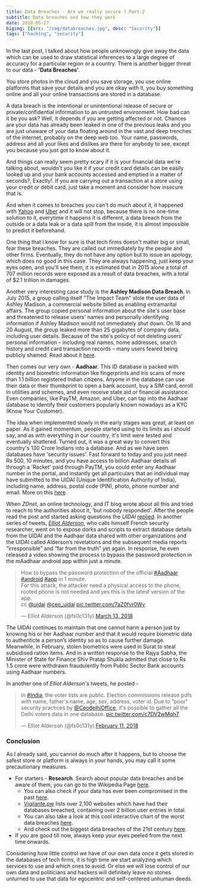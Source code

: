 ```yaml
---
title: Data Breaches - Are we really secure ? Part-2 
subtitle: Data breaches and how they work
date: 2018-05-27
bigimg: [{src: "/img/databreaches.jpg", desc: "Security"}]
tags: ["hacking", "security"]
---
```

In the last post, I talked about how people unknowingly give away the data which can be used to draw statistical inferences to a large degree of accuracy for a particular region or a country. There is another bigger threat to our data - **'Data Breaches'**.

You store photos in the cloud and you save storage, you use online platforms that save your details and you are okay with it, you buy something online and all your online transactions are stored in a database.

A data breach is the intentional or unintentional release of secure or private/confidential information to an untrusted environment. How bad can it be you ask? Well, it depends if you are getting affected or not. Chances are your data has already been leaked in one of the previous leaks and you are just unaware of your data floating around in the vast and deep trenches of the internet, probably on the deep web too. Your name, passwords, address and all your likes and dislikes are there for anybody to see, except you because you just got to know about it.

And things can really seem pretty scary if it is your financial data we're talking about, wouldn't you like it if your credit card details can be easily looked up and your bank accounts accessed and emptied in a matter of seconds?, Exactly!.
If you are carrying out a transaction at a store using your credit or debit card, just take a moment and consider how insecure that is.

And when it comes to breaches you can't do much about it, it happened with [Yahoo](https://en.wikipedia.org/wiki/Yahoo!_data_breaches) and [Uber](https://fortune.com/2018/04/12/uber-data-breach-security) and it will not stop, because there is no one-time solution to it, everytime it happens it is different, a data breach from the outside or a data leak or a data spill from the inside, it is almost impossible to predict it beforehand.

One thing that I know for sure is that tech firms doesn't matter big or small, fear these breaches. They are called out immediately by the people and other firms. Eventually, they do not have any option but to issue an apology, which does no good in this case. They are always happening, just keep your eyes open, and you'll see them, it is estimated that in 2015 alone a total of 707 million records were exposed as a result of data breaches, with a total of $2.1 trillion in damages.  

Another very interesting case study is the **Ashley Madison Data Breach**. In July 2015, a group calling itself "The Impact Team" stole the user data of Ashley Madison, a commercial website billed as enabling extramarital affairs. The group copied personal information about the site's user base and threatened to release users' names and personally identifying information if Ashley Madison would not immediately shut down. On 18 and 20 August, the group leaked more than 25 gigabytes of company data, including user details. Because of the site's policy of not deleting users' personal information – including real names, home addresses, search history and credit card transaction records – many users feared being publicly shamed. Read about it [here](https://en.wikipedia.org/wiki/Ashley_Madison_data_breach).

Then comes our very own - **Aadhaar**. This ID database is packed with identity and biometric information like fingerprints and iris scans of more than 1.1 billion registered Indian citizens. Anyone in the database can use their data or their thumbprint to open a bank account, buy a SIM card, enroll in utilities and schemes, and even receive state aid or financial assistance. Even companies, like PayTM, Amazon, and Uber, can tap into the Aadhaar database to identify their customers popularly known nowadays as a KYC (Know Your Customer). 

The idea when implemented slowly in the early stages was great, at least on paper. As it gained momentum, people started using to its limits as I should say, and as with everything in our country, it's limit were tested and eventually shattered. Turned out, it was a great way to convert this country's 130 Crore Indians into a database. And as we have seen databases have 'security issues'. Fast forward to today and you just need Rs 500, 10 minutes, and you have access to billion Aadhaar details all through a 'Racket' paid through PayTM, you could enter any Aadhaar number in the portal, and instantly get all particulars that an individual may have submitted to the UIDAI (Unique Identification Authority of India), including name, address, postal code (PIN), photo, phone number and email. More on this <a href="https://www.tribuneindia.com/news/nation/rs-500-10-minutes-and-you-have-access-to-billion-aadhaar-details/523361.html">here</a></u>.

When _ZDnet_, an online technology, and IT blog wrote about all this and tried to reach to the authorities about it, 'but nobody responded'. After the people read the post and started asking questions the _UIDAI_ [replied](https://twitter.com/UIDAI/status/977549605733679104).
In another series of tweets, _[Elliot Alderson](https://twitter.com/fs0c131y)_, who calls himself French security researcher, went on to expose dorks and scripts to extract database details from the UIDAI and the Aadhaar data shared with other organizations and the UIDAI called Alderson’s revelations and the subsequent media reports “irresponsible” and “far from the truth” yet again. In response, he even released a video showing the process to bypass the password protection in the mAadhaar android app within just a minute.

<blockquote class="twitter-tweet" data-lang="en"><p lang="en" dir="ltr">How to bypass the password protection of the official <a href="https://twitter.com/hashtag/Aadhaar?src=hash&amp;ref_src=twsrc%5Etfw">#Aadhaar</a> <a href="https://twitter.com/hashtag/android?src=hash&amp;ref_src=twsrc%5Etfw">#android</a> <a href="https://twitter.com/hashtag/app?src=hash&amp;ref_src=twsrc%5Etfw">#app</a> in 1 minute. <br>For this attack, the attacker need a physical access to the phone, rooted phone is not needed and yes this is the latest version of the app.<br>cc <a href="https://twitter.com/UIDAI?ref_src=twsrc%5Etfw">@uidai</a> <a href="https://twitter.com/ceo_uidai?ref_src=twsrc%5Etfw">@ceo_uidai</a> <a href="https://t.co/7aZ0fvr0Wv">pic.twitter.com/7aZ0fvr0Wv</a></p>&mdash; Elliot Alderson (@fs0c131y) <a href="https://twitter.com/fs0c131y/status/973482430903586816?ref_src=twsrc%5Etfw">March 13, 2018</a></blockquote>
<script async src="https://platform.twitter.com/widgets.js" charset="utf-8"></script>
The UIDAI continues to maintain that one cannot harm a person just by knowing his or her Aadhaar number and that it would require biometric data to authenticte a person’s identity so as to cause further damage. Meanwhile, in February, stolen biometrics were used in Surat to steal subsidised ration items. And in a written response to the Rajya Sabha, the Minister of State for Finance Shiv Pratap Shukla admitted that close to Rs 1.5 crore were withdrawn fraudulently from Public Sector Bank accounts using Aadhaar numbers.

In another one of _Elliot Alderson's_ tweets, he posted - 

<blockquote class="twitter-tweet" data-lang="en"><p lang="en" dir="ltr">In <a href="https://twitter.com/hashtag/India?src=hash&amp;ref_src=twsrc%5Etfw">#India</a>, the voter lists are public. Election commissions release pdfs with name, father&#39;s name, age, sex, address, voter id. Due to &quot;poor&quot; security practices by <a href="https://twitter.com/CeodelhiOffice?ref_src=twsrc%5Etfw">@CeodelhiOffice</a>, it&#39;s possible to gather all the Delhi voters data in one database. <a href="https://t.co/c7DV2wMqh7">pic.twitter.com/c7DV2wMqh7</a></p>&mdash; Elliot Alderson (@fs0c131y) <a href="https://twitter.com/fs0c131y/status/962728385385586688?ref_src=twsrc%5Etfw">February 11, 2018</a></blockquote>
<script async src="https://platform.twitter.com/widgets.js" charset="utf-8"></script>



### Conclusion
As I already said, you cannot do much after it happens, but to choose the safest store or platform is always in your hands, you may call it some precautionary measures.

* For starters - **Research**. Search about popular data breaches and be aware of them, you can go to the Wikipedia Page <a href="https://en.wikipedia.org/wiki/List_of_data_breaches">here</a>.
    * You can also check if your data has ever been compromised in the past <a href="https://haveibeenpwned.com">here</a>.
    * [Vigilante.pw](https://vigilante.pw") lists over 2,100 websites which have had their databases breached, containing over 2 billion user entries in total.
    * You can also take a look at this cool interactive chart of the worst data breaches <a href="https://www.informationisbeautiful.net/visualizations/worlds-biggest-data-breaches-hacks">here</a>.
    * And check out the biggest data breaches of the 21st century <a href="https://www.csoonline.com/article/2130877/data-breach/the-biggest-data-breaches-of-the-21st-century.html">here</a>.  
* If you are good till now, always keep your eyes peeled from the next time onwards.

Considering how little control we have of our own data once it gets stored in the databases of tech firms, it is high time we start analyzing which services to use and which ones to avoid. Or else we will lose control of our own data and politicians and hackers will definitely leave no stones unturned to use that data for egocentric and self-centered unhuman deeds.